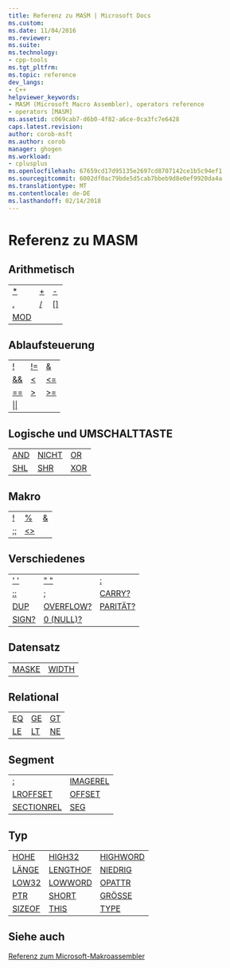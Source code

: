 ```yaml
---
title: Referenz zu MASM | Microsoft Docs
ms.custom: 
ms.date: 11/04/2016
ms.reviewer: 
ms.suite: 
ms.technology:
- cpp-tools
ms.tgt_pltfrm: 
ms.topic: reference
dev_langs:
- C++
helpviewer_keywords:
- MASM (Microsoft Macro Assembler), operators reference
- operators [MASM]
ms.assetid: c069cab7-d6b0-4f82-a6ce-0ca3fc7e6428
caps.latest.revision: 
author: corob-msft
ms.author: corob
manager: ghogen
ms.workload:
- cplusplus
ms.openlocfilehash: 67659cd17d95135e2697cd8707142ce1b5c94ef1
ms.sourcegitcommit: 6002df0ac79bde5d5cab7bbeb9d8e0ef9920da4a
ms.translationtype: MT
ms.contentlocale: de-DE
ms.lasthandoff: 02/14/2018
---
```

# <a name="masm-operators-reference"></a>Referenz zu MASM

## <a name="arithmetic"></a>Arithmetisch  
  
||||  
|-|-|-|  
|[*](../../assembler/masm/operator-multiply.md)|[+](../../assembler/masm/operator-add.md)|[-](../../assembler/masm/operator-subtract-2.md)|  
|[.](../../assembler/masm/operator-dot.md)|[/](../../assembler/masm/operator-subtract-1.md)|[&#91;&#93;](../../assembler/masm/operator-brackets.md)|  
|[MOD](../../assembler/masm/operator-mod.md)|||  
  
## <a name="control-flow"></a>Ablaufsteuerung  
  
||||  
|-|-|-|  
|[!](../../assembler/masm/operator-logical-not-masm.md)|[!=](../../assembler/masm/operator-not-equal-masm.md)|[&](../../assembler/masm/operator-logical-and-masm.md)|  
|[&&](../../assembler/masm/operator-logical-and-masm-run-time.md)|[<](../../assembler/masm/operator-less-than-masm-run-time.md)|[\<=](../../assembler/masm/operator-less-or-equal-masm-run-time.md)|  
|[==](../../assembler/masm/operator-equal-masm-run-time.md)|[>](../../assembler/masm/operator-greater-than-masm-run-time.md)|[>=](../../assembler/masm/operator-greater-or-equal-masm-run-time.md)|  
|[&#124;&#124;](../../assembler/masm/operator-logical-or.md)|||  
  
## <a name="logical-and-shift"></a>Logische und UMSCHALTTASTE  
  
||||  
|-|-|-|  
|[AND](../../assembler/masm/operator-and.md)|[NICHT](../../assembler/masm/operator-not.md)|[OR](../../assembler/masm/operator-or.md)|  
|[SHL](../../assembler/masm/operator-shl.md)|[SHR](../../assembler/masm/operator-shr.md)|[XOR](../../assembler/masm/operator-xor.md)|  
  
## <a name="macro"></a>Makro  
  
||||  
|-|-|-|  
|[!](../../assembler/masm/operator-logical-not-masm-run-time.md)|[%](../../assembler/masm/operator-percent.md)|[&](../../assembler/masm/operator-bitwise-and.md)|  
|[;;](../../assembler/masm/operator-semicolons.md)|[<>](../../assembler/masm/operator-literal.md)||  
  
## <a name="miscellaneous"></a>Verschiedenes  
  
||||  
|-|-|-|  
|[' '](../../assembler/masm/operator-single-quote.md)|[" "](../../assembler/masm/operator-double-quote.md)|[:](../../assembler/masm/operator-colon.md)|  
|[::](../../assembler/masm/operator-semicolons.md)|[;](../../assembler/masm/operator-semicolon.md)|[CARRY?](../../assembler/masm/operator-carry-q.md)|  
|[DUP](../../assembler/masm/operator-dup.md)|[OVERFLOW?](../../assembler/masm/operator-overflow-q.md)|[PARITÄT?](../../assembler/masm/operator-parity-q.md)|  
|[SIGN?](../../assembler/masm/operator-sign-q.md)|[0 (NULL)?](../../assembler/masm/operator-zero-q.md)||  
  
## <a name="record"></a>Datensatz  
  
|||  
|-|-|  
|[MASKE](../../assembler/masm/operator-mask.md)|[WIDTH](../../assembler/masm/operator-width.md)|  
  
## <a name="relational"></a>Relational  
  
||||  
|-|-|-|  
|[EQ](../../assembler/masm/operator-eq.md)|[GE](../../assembler/masm/operator-ge.md)|[GT](../../assembler/masm/operator-gt.md)|  
|[LE](../../assembler/masm/operator-le.md)|[LT](../../assembler/masm/operator-lt.md)|[NE](../../assembler/masm/operator-ne.md)|  
  
## <a name="segment"></a>Segment  
  
|||  
|-|-|  
|[:](../../assembler/masm/operator-colon.md)|[IMAGEREL](../../assembler/masm/operator-imagerel.md)|  
|[LROFFSET](../../assembler/masm/operator-lroffset.md)|[OFFSET](../../assembler/masm/operator-offset.md)|  
|[SECTIONREL](../../assembler/masm/operator-sectionrel.md)|[SEG](../../assembler/masm/operator-seg.md)|  
  
## <a name="type"></a>Typ  
  
||||  
|-|-|-|  
|[HOHE](../../assembler/masm/operator-high.md)|[HIGH32](../../assembler/masm/operator-high32.md)|[HIGHWORD](../../assembler/masm/operator-highword.md)|  
|[LÄNGE](../../assembler/masm/operator-length.md)|[LENGTHOF](../../assembler/masm/operator-lengthof.md)|[NIEDRIG](../../assembler/masm/operator-low.md)|  
|[LOW32](../../assembler/masm/operator-low32.md)|[LOWWORD](../../assembler/masm/operator-lowword.md)|[OPATTR](../../assembler/masm/operator-opattr.md)|  
|[PTR](../../assembler/masm/operator-ptr.md)|[SHORT](../../assembler/masm/operator-short.md)|[GRÖSSE](../../assembler/masm/operator-size.md)|  
|[SIZEOF](../../assembler/masm/operator-sizeof.md)|[THIS](../../assembler/masm/operator-this.md)|[TYPE](../../assembler/masm/operator-type.md)|  
  
## <a name="see-also"></a>Siehe auch  

[Referenz zum Microsoft-Makroassembler](../../assembler/masm/microsoft-macro-assembler-reference.md)